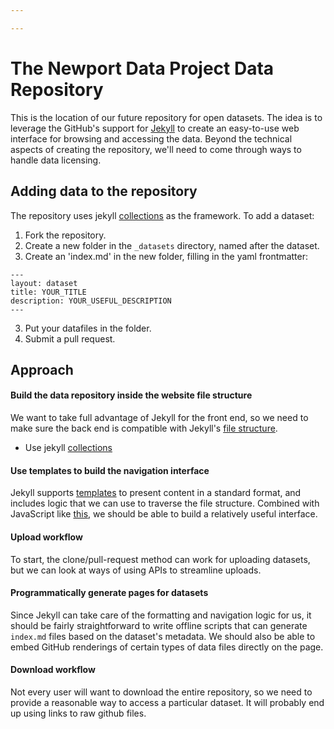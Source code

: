 ```yaml
---

---
```



# The Newport Data Project Data Repository
This is the location of our future repository for open datasets. The idea is to leverage the GitHub's support for [Jekyll](https://jekyllrb.com) to create an easy-to-use web interface for browsing and accessing the data. Beyond the technical aspects of creating the repository, we'll need to come through ways to handle data licensing.

## Adding data to the repository
The repository uses jekyll [collections](http://jekyllrb.com/docs/collections/) as the framework.  To add a dataset:  
1. Fork the repository.
2. Create a new folder in the `_datasets` directory, named after the dataset.
2. Create an 'index.md' in the new folder, filling in the yaml frontmatter:  

```
---  
layout: dataset  
title: YOUR_TITLE  
description: YOUR_USEFUL_DESCRIPTION  
---  
```  
3. Put your datafiles in the folder.
3. Submit a pull request.

## Approach

#### Build the data repository inside the website file structure

We want to take full advantage of Jekyll for the front end, so we need to make sure the back end is compatible with Jekyll's [file structure](http://jekyllrb.com/docs/structure/).  
* Use jekyll [collections](http://jekyllrb.com/docs/collections/)

#### Use templates to build the navigation interface

Jekyll supports [templates](http://jekyllrb.com/docs/templates/) to present content in a standard format, and includes logic that we can use to traverse the file structure. Combined with JavaScript like [this](https://www.w3schools.com/howto/howto_js_filter_table.asp), we should be able to build a relatively useful interface.

#### Upload workflow

To start, the clone/pull-request method can work for uploading datasets, but we can look at ways of using APIs to streamline uploads.

#### Programmatically generate pages for datasets

Since Jekyll can take care of the formatting and navigation logic for us, it should be fairly straightforward to write offline scripts that can generate `index.md` files based on the dataset's metadata. We should also be able to embed GitHub renderings of certain types of data files directly on the page.

#### Download workflow

Not every user will want to download the entire repository, so we need to provide a reasonable way to access a particular dataset. It will probably end up using links to raw github files.